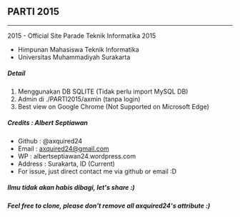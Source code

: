 ## PARTI 2015
-------------
2015 - Official Site Parade Teknik Informatika 2015 
* Himpunan Mahasiswa Teknik Informatika
* Universitas Muhammadiyah Surakarta  

##### Detail
1. Menggunakan DB SQLITE (Tidak perlu import MySQL DB)
2. Admin di ./PARTI2015/axmin (tanpa login)
3. Best view on Google Chrome (Not Supported on Microsoft Edge)

##### Credits : Albert Septiawan
* Github 	: @axquired24
* Email 	: axquired24@gmail.com
* WP 		: albertseptiawan24.wordpress.com
* Address 	: Surakarta, ID (Current)
* For issue, just direct contact me via github or email :D

##### Ilmu tidak akan habis dibagi, let's share :)
##### Feel free to clone, please don't remove all axquired24's attribute :)